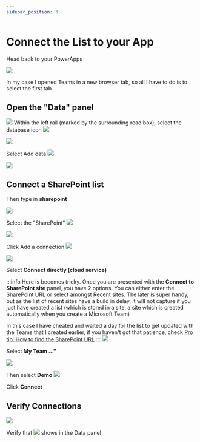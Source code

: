 ```yaml
---
sidebar_position: 3
---
```


# Connect the List to your App

Head back to your PowerApps 

![](2022-09-22-14-50-42.png)

In my case I opened Teams in a new browser tab, so all I have to do is to select the first tab 

## Open the "Data" panel 
![](2022-09-22-14-52-26.png)
Within the left rail (marked by the surrounding read box), select the database icon ![](2022-09-22-14-53-27.png)

![](2022-09-22-14-54-11.png)

Select Add data ![](2022-09-22-14-54-39.png)

![](2022-09-22-14-55-27.png)

## Connect a SharePoint list
Then type in **sharepoint** 

![](2022-09-22-14-56-35.png)

Select the "SharePoint"  ![](2022-09-22-14-59-09.png)

![](2022-09-22-15-00-46.png)

Click Add a connection ![](2022-09-22-15-01-02.png)

![](2022-09-22-15-01-31.png)

Select **Connect directly (cloud service)**

:::info
Here is becomes tricky. Once you are presented with the **Connect to SharePoint site** panel, you have 2 options. You can either enter the SharePoint URL or select amongst Recent sites.  The later is super handy, but as the list of recent sites have a build in delay, it will not capture if you just have created a list (which is stored in a site, a site which is created automatically when you create a Microsoft Team) 

In this case I have cheated and waited a day for the list to get updated with the Teams that I created earlier, if you haven't got that patience, check 
[Pro tip: How to find the SharePoint URL](../../pro-tips/how-to-find-the-SharePoint-URL/index.md)
:::
![](2022-09-23-08-29-21.png)

Select **My Team ..."**

![](2022-09-25-17-41-27.png)

Then select **Demo**
![](2022-09-25-17-42-11.png)


Click **Connect**
## Verify Connections
![](2022-09-25-17-42-43.png)

Verify that ![](2022-09-25-17-43-19.png) shows in the Data panel